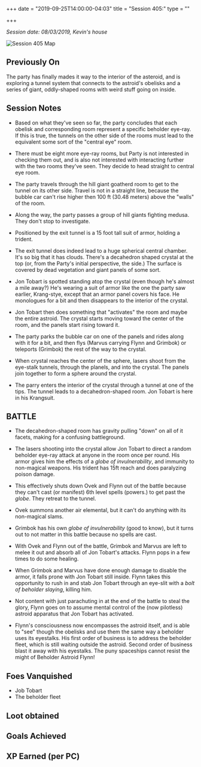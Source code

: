+++
date = "2019-09-25T14:00:00-04:03"
title = "Session 405:"
type = ""

+++

_Session date: 08/03/2019, Kevin's house_

![Session 405 Map](/uploads/session_405_map.png)

<!--more-->

## Previously On

The party has finally mades it way to the interior of the asteroid, and is exploring a tunnel system that connects to the astroid's obelisks and a series of giant, oddly-shaped rooms with weird stuff going on inside.

## Session Notes

* Based on what they've seen so far, the party concludes that each obelisk and corresponding room represent a specific beholder eye-ray. If this is true, the tunnels on the other side of the rooms must lead to the equivalent some sort of the "central eye" room.

* There must be eight more eye-ray rooms, but Party is not interested in checking them out, and is also not interested with interacting further with the two rooms they've seen. They decide to head straight to central eye room.

* The party travels through the hill giant goatherd room to get to the tunnel on its other side. Travel is not in a straight line, because the bubble car can't rise higher then 100 ft (30.48 meters) above the "walls" of the room.

* Along the way, the party passes a group of hill giants fighting medusa. They don't stop to investigate.

* Positioned by the exit tunnel is a 15 foot tall suit of armor, holding a trident.

* The exit tunnel does indeed lead to a huge spherical central chamber. It's so big that it has clouds. There's a decahedron shaped crystal at the top (or, from the Party's initial perspective, the side.) The surface is covered by dead vegetation and giant panels of some sort.

* Jon Tobart is spotted standing atop the crystal (even though he's almost a mile away?) He's wearing a suit of armor like the one the party saw earlier, Krang-stye, except that an armor panel covers his face. He monologues for a bit and then disappears to the interior of the crystal.

* Jon Tobart then does something that "activates" the room and maybe the entire astroid. The crystal starts moving toward the center of the room, and the panels start rising toward it.

* The party parks the bubble car on one of the panels and rides along with it for a bit, and then flys (Marvus carrying Flynn and Grimbok) or teleports (Grimbok) the rest of the way to the crystal.  

* When crystal reaches the center of the sphere, lasers shoot from the eye-stalk tunnels, through the planels, and into the crystal. The panels join together to form a sphere around the crystal. 

* The parry enters the interior of the crystal through a tunnel at one of the tips. The tunnel leads to a decahedron-shaped room. Jon Tobart is here in his Krangsuit.

## BATTLE

* The decahedron-shaped room has gravity pulling "down" on all of it facets, making for a confusing battleground. 

* The lasers shooting into the crystal allow Jon Tobart to direct a random beholder eye-ray attack at anyone in the room once per round. His armor gives him the effects of a _globe of invulnerability_, and immunity to non-magical weapons. His trident has 15ft reach and does paralyzing poison damage.

* This effectively shuts down Ovek and Flynn out of the battle because they can't cast (or manifest) 6th level spells (powers.) to get past the _globe_. They retreat to the tunnel. 

* Ovek summons another air elemental, but it can't do anything with its non-magical slams.

* Grimbok has his own _globe of invulnerability_ (good to know), but it turns out to not matter in this battle because no spells are cast.

* With Ovek and Flynn out of the battle, Grimbok and Marvus are left to melee it out and absorb all of Jon Tobart's attacks. Flynn pops in a few times to do some healing.

* When Grimbok and Marvus have done enough damage to disable the armor, it falls prone with Jon Tobart still inside. Flynn takes this opportunity to rush in and stab Jon Tobart through an eye-slit with a _bolt of beholder slaying_, killing him.

* Not content with just parachuting in at the end of the battle to steal the glory, Flynn goes on to assume mental control of the (now pilotless) astroid apparatus that Jon Tobart has activated. 

* Flynn's consciousness now encompasses the astroid itself, and is able to "see" though the obelisks and use them the same way a beholder uses its eyestalks. His first order of business is to address the beholder fleet, which is still waiting outside the astroid. Second order of business blast it away with his eyestalks. The puny spaceships cannot resist the might of Beholder Astroid Flynn!

## Foes Vanquished

* Job Tobart
* The beholder fleet

## Loot obtained

## Goals Achieved

## XP Earned (per PC)